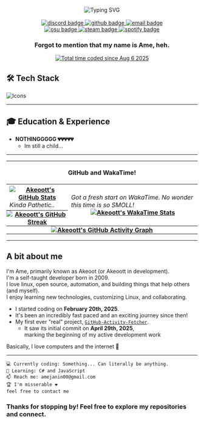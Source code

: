 <div align="center">
<br>
    <div align="center">
        <img src="https://readme-typing-svg.demolab.com?font=Chiron+GoRound+TC&weight=900&size=36&duration=2500&pause=500&color=FFDEE3&background=FFDEE300&center=true&vCenter=true&width=450&lines=import+akeoott;%3C%2FAme%3E;print(%22Banane%3F%22);HELP+MEEE!!!;I+use+arch+btw...;IM+SELF+TOUGHT!;I+love+pink+%E2%9D%A4%EF%B8%8E" alt="Typing SVG" />
    </div>
    <br>
    <div align="center">
        <a href="https://discord.com/users/898223580104519711">
            <img src="https://img.shields.io/badge/-discord-0A66C2?style=for-the-badge&logo=discord&logoColor=white" alt="discord badge">
        </a>
        <a href="https://github.com/Akeoott">
            <img src="https://img.shields.io/badge/-GitHub-181717?style=for-the-badge&logo=github&logoColor=white" alt="github badge">
        </a>
        <a href="mailto:amejanin00@gmail.com">
            <img src="https://img.shields.io/badge/-Email-EA4335?style=for-the-badge&logo=gmail&logoColor=white" alt="email badge">
        </a>
        <br>
        <a href="https://osu.ppy.sh/users/36050791">
            <img src="https://img.shields.io/badge/-osu!-ff66aa?style=for-the-badge&logo=osu&logoColor=white" alt="osu badge">
        </a>
        <a href="https://steamcommunity.com/id/Akeoot">
            <img src="https://img.shields.io/badge/-Steam-0A66C2?style=for-the-badge&logo=steam" alt="steam badge">
        </a>
        <a href="https://stats.fm/akeoot">
            <img src="https://img.shields.io/badge/-Stats.fm-181717?style=for-the-badge&logo=spotify" alt="spotify badge">
        </a>
    </div>
    <div align="center">
        <h3>Forgot to mention that my name is Ame, heh.</h3>
    </div>
    <a href="https://wakatime.com/@18b1aa2a-ab98-4287-a1ca-4e0759ac7380">
        <img src="https://wakatime.com/badge/user/18b1aa2a-ab98-4287-a1ca-4e0759ac7380.svg" alt="Total time coded since Aug 6 2025">
    </a>
</div>
<h2>🛠️ Tech Stack</h2>
<p>
  <img src="https://skillicons.dev/icons?i=py,vscode,bash,linux,arch,html,css,js,cs,git,github,cloudflare" alt="Icons">
</p>
<hr>
<h2>🎓 Education & Experience</h2>
<ul>
    <li>
        <strong>NOTHINGGGGG 💔💔💔💔💔</strong>
        <ul>
            <li>Im still a child...</li>
        </ul>
    </li>
</ul>
<hr>
<table>
    <thead>
        <tr>
            <th scope="col" colspan="2">
                <p align="center">
                    GitHub and WakaTime!
                </p>
            </th>
        </tr>
    </thead>
    <tbody>
        <tr>
            <th scope="row">
                <a href="https://github-readme-stats.vercel.app/api?username=Akeoott&rank_icon=percentile&show_icons=true&theme=dark&bg_color=0d1117&border_color=0d1117&include_all_commits=true&count_private=true">
                    <img src="https://github-readme-stats.vercel.app/api?username=Akeoott&rank_icon=percentile&show_icons=true&theme=dark&bg_color=0d1117&border_color=0d1117&include_all_commits=true&count_private=true" alt="Akeoott's GitHub Stats">
                </a>
                <h6 align="left" style="margin: 0 auto 0 auto;">Kinda Pathetic..</h6>
            </th>
            <th scope="row" rowspan="2">
            <h6 align="left" style="margin: 0 auto 0 auto;">Got a fresh start on WakaTime. No wonder this time is so SMOLL!</h6>
                <a href="https://wakatime.com/@Akeoott">
                    <img src="https://github-readme-stats.vercel.app/api/wakatime?username=Akeoott&layout=compact&border_color=0d1117&&bg_color=0D1117&text_color=ffff" alt="Akeoott's WakaTime Stats">
                </a>
            </th>
        </tr>
        <tr>
            <th scope="row" style="padding: 0;">
                <a href="https://streak-stats.demolab.com?user=Akeoott&theme=black-ice&background=0D1117&hide_border=true">
                    <img src="https://streak-stats.demolab.com?user=Akeoott&theme=black-ice&background=0D1117&hide_border=true" alt="Akeoott's GitHub Streak">
                </a>
            </th>
        </tr>
        <tr>
            <th scope="row" colspan="2" style="padding: 0;">
                <a href="https://github-readme-activity-graph.vercel.app/graph?username=Akeoott&theme=github-dark&bg_color=0d1117&hide_border=true&area=true&area_color=58a6ff">
                    <img src="https://github-readme-activity-graph.vercel.app/graph?username=Akeoott&theme=github-dark&bg_color=0d1117&hide_border=true&area=true&area_color=58a6ff" alt="Akeoott's GitHub Activity Graph">
                </a>
            </th>
        </tr>
    </tbody>
</table>
<hr>
<h2>A bit about me</h2>
<div>
    <p>
        I'm Ame, primarily known as Akeoot (or Akeoott in development).<br>
        I'm a self-taught developer born in 2009.<br>
        I love linux, open source, automation, and building things that help others (and myself).<br>
        I enjoy learning new technologies, customizing Linux, and collaborating.
    </p>
    <ul>
        <li>I started coding on <strong>February 20th, 2025</strong>.</li>
        <li>It's been an incredibly fast paced and an exciting journey since then!</li>
        <li>My first ever "real" project, <code><a href="https://github.com/Akeoott-Projects/GitHub-Activity-Fetcher">GitHub-Activity-Fetcher</a></code>.
            <ul>
                <li>
                    It saw its initial commit on <strong>April 29th, 2025</strong>,<br>
                    marking the beginning of my active development work
                </li>
            </ul>
        </li>
    </ul>
    <p>
        Basically, I love computers and the internet 💖
    </p>
</div>
<hr>
<div>
<pre><code>💻 Currently coding: Something... Can literally be anything.
🌱 Learning: C# and JavaScript
📫 Reach me: amejanin00@gmail.com
🏆 I'm misserable ❤︎
feel free to contact me</code></pre>
</div>
<div>
    <h3>Thanks for stopping by! Feel free to explore my repositories and connect.</h3>
</div>
